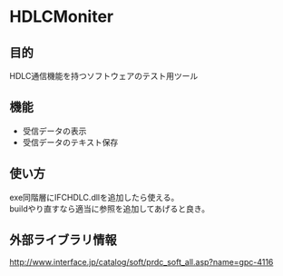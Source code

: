 # HDLCMoniter
## 目的
HDLC通信機能を持つソフトウェアのテスト用ツール
## 機能
- 受信データの表示
- 受信データのテキスト保存
## 使い方
exe同階層にIFCHDLC.dllを追加したら使える。  
buildやり直すなら適当に参照を追加してあげると良き。
## 外部ライブラリ情報
http://www.interface.jp/catalog/soft/prdc_soft_all.asp?name=gpc-4116
